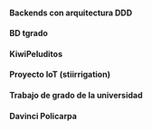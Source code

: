 #### Backends con arquitectura DDD

#### BD tgrado

#### KiwiPeluditos

#### Proyecto IoT (stiirrigation)

#### Trabajo de grado de la universidad

#### Davinci Policarpa

